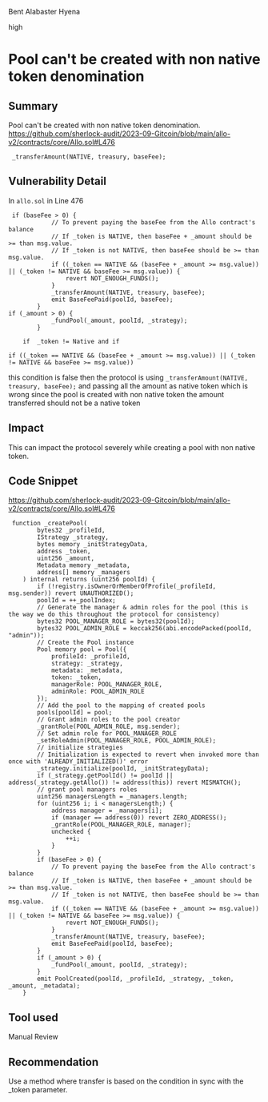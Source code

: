 Bent Alabaster Hyena

high

# Pool can't be created with non native token denomination
## Summary
Pool can't be created with non native token denomination.
https://github.com/sherlock-audit/2023-09-Gitcoin/blob/main/allo-v2/contracts/core/Allo.sol#L476
```solidity
 _transferAmount(NATIVE, treasury, baseFee);
 ```
## Vulnerability Detail
In `allo.sol` in Line 476

```solidity
 if (baseFee > 0) {
            // To prevent paying the baseFee from the Allo contract's balance
            // If _token is NATIVE, then baseFee + _amount should be >= than msg.value.
            // If _token is not NATIVE, then baseFee should be >= than msg.value.
            if ((_token == NATIVE && (baseFee + _amount >= msg.value)) || (_token != NATIVE && baseFee >= msg.value)) {
                revert NOT_ENOUGH_FUNDS();
            }
            _transferAmount(NATIVE, treasury, baseFee);
            emit BaseFeePaid(poolId, baseFee);
        }
if (_amount > 0) {
            _fundPool(_amount, poolId, _strategy);
        }
```
        if  _token != Native and if 
```solidity 
if ((_token == NATIVE && (baseFee + _amount >= msg.value)) || (_token != NATIVE && baseFee >= msg.value))
```
this condition is false then the protocol is using `_transferAmount(NATIVE, treasury, baseFee);` and passing all the amount as native token which is wrong since the pool is created with non native token  the amount transferred should not be a native token
## Impact
This can impact the protocol severely while creating a pool with non native token.
## Code Snippet
https://github.com/sherlock-audit/2023-09-Gitcoin/blob/main/allo-v2/contracts/core/Allo.sol#L476
```solidity
 function _createPool(
        bytes32 _profileId,
        IStrategy _strategy,
        bytes memory _initStrategyData,
        address _token,
        uint256 _amount,
        Metadata memory _metadata,
        address[] memory _managers
    ) internal returns (uint256 poolId) {
        if (!registry.isOwnerOrMemberOfProfile(_profileId, msg.sender)) revert UNAUTHORIZED();
        poolId = ++_poolIndex;
        // Generate the manager & admin roles for the pool (this is the way we do this throughout the protocol for consistency)
        bytes32 POOL_MANAGER_ROLE = bytes32(poolId);
        bytes32 POOL_ADMIN_ROLE = keccak256(abi.encodePacked(poolId, "admin"));
        // Create the Pool instance
        Pool memory pool = Pool({
            profileId: _profileId,
            strategy: _strategy,
            metadata: _metadata,
            token: _token,
            managerRole: POOL_MANAGER_ROLE,
            adminRole: POOL_ADMIN_ROLE
        });
        // Add the pool to the mapping of created pools
        pools[poolId] = pool;
        // Grant admin roles to the pool creator
        _grantRole(POOL_ADMIN_ROLE, msg.sender);
        // Set admin role for POOL_MANAGER_ROLE
        _setRoleAdmin(POOL_MANAGER_ROLE, POOL_ADMIN_ROLE);
        // initialize strategies
        // Initialization is expected to revert when invoked more than once with 'ALREADY_INITIALIZED()' error
        _strategy.initialize(poolId, _initStrategyData);
        if (_strategy.getPoolId() != poolId || address(_strategy.getAllo()) != address(this)) revert MISMATCH();
        // grant pool managers roles
        uint256 managersLength = _managers.length;
        for (uint256 i; i < managersLength;) {
            address manager = _managers[i];
            if (manager == address(0)) revert ZERO_ADDRESS(); 
            _grantRole(POOL_MANAGER_ROLE, manager);
            unchecked {
                ++i;
            }
        }
        if (baseFee > 0) {
            // To prevent paying the baseFee from the Allo contract's balance
            // If _token is NATIVE, then baseFee + _amount should be >= than msg.value.
            // If _token is not NATIVE, then baseFee should be >= than msg.value.
            if ((_token == NATIVE && (baseFee + _amount >= msg.value)) || (_token != NATIVE && baseFee >= msg.value)) {
                revert NOT_ENOUGH_FUNDS();
            }
            _transferAmount(NATIVE, treasury, baseFee);
            emit BaseFeePaid(poolId, baseFee);
        }
        if (_amount > 0) {
            _fundPool(_amount, poolId, _strategy);
        }
        emit PoolCreated(poolId, _profileId, _strategy, _token, _amount, _metadata);
    }
```
## Tool used
Manual Review

## Recommendation
Use a method where transfer is based on the condition in sync with the _token parameter.